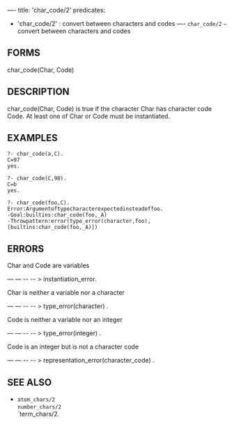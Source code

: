 —-
title: 'char_code/2'
predicates:
 - 'char_code/2' : convert between characters and codes
—-
`char_code/2` `—` convert between characters and codes


## FORMS

char_code(Char, Code)


## DESCRIPTION

char_code(Char, Code) is true if the character Char has character code Code. At least one of Char or Code must be instantiated.


## EXAMPLES

```
?- char_code(a,C).
C=97
yes.
```

```
?- char_code(C,98).
C=b
yes.
```

```
?- char_code(foo,C).
Error:Argumentoftypecharacterexpectedinsteadoffoo.
-Goal:builtins:char_code(foo,_A)
-Throwpattern:error(type_error(character,foo),
[builtins:char_code(foo,_A)])
```

## ERRORS

Char and Code are variables

— — -- -- &gt; instantiation_error.

Char is neither a variable nor a character

— — -- -- &gt; type_error(character) .

Code is neither a variable nor an integer

— — -- -- &gt; type_error(integer) .

Code is an integer but is not a character code

— — -- -- &gt; representation_error(character_code) .


## SEE ALSO

- `atom_chars/2`  
`number_chars/2`  
`term_chars/2.
